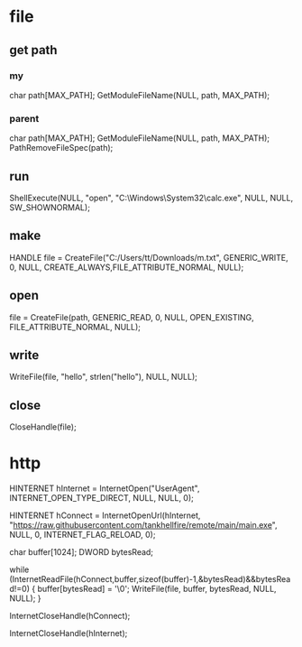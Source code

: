# file

## get path
### my
char path[MAX_PATH];
GetModuleFileName(NULL, path, MAX_PATH);

### parent
char path[MAX_PATH];
GetModuleFileName(NULL, path, MAX_PATH);
PathRemoveFileSpec(path);

## run
ShellExecute(NULL, "open", "C:\\Windows\\System32\\calc.exe", NULL, NULL, SW_SHOWNORMAL);

## make
HANDLE file = CreateFile("C:/Users/tt/Downloads/m.txt", GENERIC_WRITE, 0, NULL, CREATE_ALWAYS,FILE_ATTRIBUTE_NORMAL, NULL);

## open
file = CreateFile(path, GENERIC_READ, 0, NULL, OPEN_EXISTING, FILE_ATTRIBUTE_NORMAL, NULL);

## write    
WriteFile(file, "hello", strlen("hello"), NULL, NULL);

## close
CloseHandle(file);


# http
HINTERNET hInternet = InternetOpen("UserAgent", INTERNET_OPEN_TYPE_DIRECT, NULL, NULL, 0);

HINTERNET hConnect = InternetOpenUrl(hInternet, "https://raw.githubusercontent.com/tankhellfire/remote/main/main.exe", NULL, 0, INTERNET_FLAG_RELOAD, 0);

char buffer[1024];
DWORD bytesRead;

while (InternetReadFile(hConnect,buffer,sizeof(buffer)-1,&bytesRead)&&bytesRead!=0)
{
    buffer[bytesRead] = '\0';
    WriteFile(file, buffer, bytesRead, NULL, NULL);
}

InternetCloseHandle(hConnect);

InternetCloseHandle(hInternet);